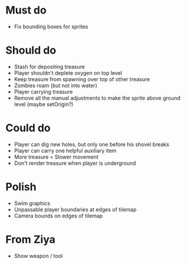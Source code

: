 # Must do

- Fix bounding boxes for sprites

# Should do

- Stash for depositing treasure
- Player shouldn't deplete oxygen on top level
- Keep treasure from spawning over top of other treasure
- Zombies roam (but not into water)
- Player carrying treasure
- Remove all the manual adjustments to make the sprite above ground level (maybe setOrigin?)

# Could do

- Player can dig new holes, but only one before his shovel breaks
- Player can carry one helpful auxiliary item
- More treasure = Slower movement
- Don't render treasure when player is underground

# Polish

- Swim graphics
- Unpassable player boundaries at edges of tilemap
- Camera bounds on edges of tilemap

# From Ziya

- Show weapon / tool

